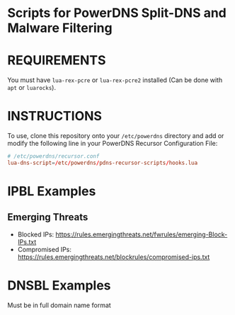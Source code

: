 # Scripts for PowerDNS Split-DNS and Malware Filtering

# REQUIREMENTS

You must have `lua-rex-pcre` or `lua-rex-pcre2` installed (Can be done with `apt` or `luarocks`).

# INSTRUCTIONS

To use, clone this repository onto your `/etc/powerdns` directory and add
or modify the following line in your PowerDNS Recursor Configuration File:

```conf
# /etc/powerdns/recursor.conf
lua-dns-script=/etc/powerdns/pdns-recursor-scripts/hooks.lua
```

# IPBL Examples

## Emerging Threats
* Blocked IPs: <https://rules.emergingthreats.net/fwrules/emerging-Block-IPs.txt>
* Compromised IPs: <https://rules.emergingthreats.net/blockrules/compromised-ips.txt>

# DNSBL Examples

Must be in full domain name format
